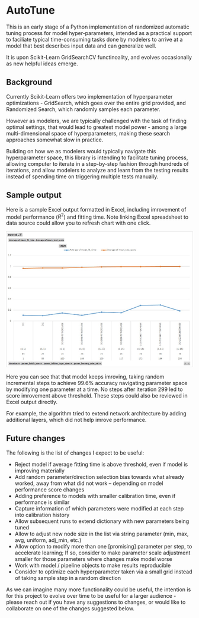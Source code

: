 # AutoTune
This is an early stage of a Python implementation of randomized automatic tuning process for model hyper-parameters, intended as a practical support to faciliate typical time-consuming tasks done by modelers to arrive at a model that best describes input data and can generalize well. 

It is upon Scikit-Learn GridSearchCV functinoality, and evolves occasionally as new helpful ideas emerge.

## Background
Currently Scikit-Learn offers two implementation of hyperparameter optimizations - GridSearch, which goes over the entire grid provided, and Randomized Search, which randomly samples each parameter.

However as modelers, we are typically challenged with the task of finding optimal settings, that would lead to greatest model power - among a large multi-dimensional space of hyperparameters, making these search approaches somewhat slow in practice.

Building on how we as modelers would typically navigate this hyperparameter space, this library is intending to facilitate tuning process, allowing computer to iterate in a step-by-step fashion through hundreds of iterations, and allow modelers to analyze and learn from the testing results instead of spending time on triggering multiple tests manually.

## Sample output
Here is a sample Excel output formatted in Excel, including imrovement of model performance ($R^2$) and fitting time.
Note linking Excel spreadsheet to data source could allow you to refresh chart with one click.

![Sample Output](sample_output/sample.jpg)

Here you can see that that model keeps imroving, taking random incremental steps to achieve 99.6% accuracy navigating parameter space by modifying one parameter at a time. No steps after iteration 299 led to score imrovement above threshold. These steps could also be reviewed in Excel output directly. 

For example, the algorithm tried to extend network architecture by adding additional layers, which did not help imrove performance.

## Future changes 
The following is the list of changes I expect to be useful:

*	Reject model if average fitting time is above threshold, even if model is improving materially
*	Add random parameter/direction selection bias towards what already worked, away from what did not work – depending on model performance score changes
*	Adding preference to models with smaller calibration time, even if performance is similar
*	Capture information of which parameters were modified at each step into calibration history
*	Allow subsequent runs to extend dictionary with new parameters being tuned
*	Allow to adjust new node size in the list via string parameter (min, max, avg, uniform, adj_min, etc.)
*	Allow option to modify more than one [promising] parameter per step, to accelerate learning;
If so, consider to make parameter scale adjustment smaller for those parameters where changes make model worse
*	Work with model / pipeline objects to make results reproducible
* Consider to optimize each hyperparameter taken via a small grid instead of taking sample step in a random direction

As we can imagine many more functionality could be useful, the intention is for this project to evolve over time to be useful for a larger audience - please reach out if you have any suggestions to changes, or would like to collaborate on one of the changes suggested below.
